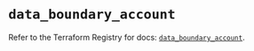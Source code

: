 # `data_boundary_account`

Refer to the Terraform Registry for docs: [`data_boundary_account`](https://registry.terraform.io/providers/hashicorp/boundary/1.1.12/docs/data-sources/account).
